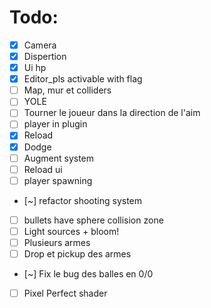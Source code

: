 # Todo:
- [x] Camera
- [x] Dispertion
- [x] Ui hp
- [x] Editor_pls activable with flag
- [ ] Map, mur et colliders
- [ ] YOLE
- [ ] Tourner le joueur dans la direction de l'aim
- [ ] player in plugin
- [X] Reload
- [X] Dodge
- [ ] Augment system
- [ ] Reload ui
- [ ] player spawning
- [~] refactor shooting system
- [ ] bullets have sphere collision zone
- [ ] Light sources + bloom!
- [ ] Plusieurs armes
- [ ] Drop et pickup des armes
- [~] Fix le bug des balles en 0/0
- [ ] Pixel Perfect shader
